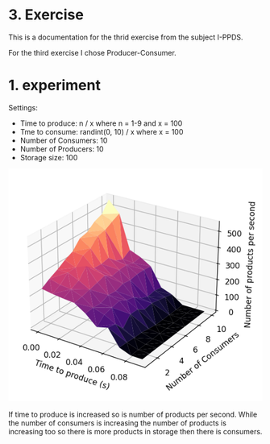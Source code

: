 # 3. Exercise
This is a documentation for the thrid exercise from the subject I-PPDS.

For the third exercise I chose Producer-Consumer.

# 1. experiment
Settings:
-   Time to produce: n / x where n = 1-9 and x = 100
-   Tme to consume: randint(0, 10) / x where x = 100
-   Number of Consumers: 10
-   Number of Producers: 10
-   Storage size: 100

![Bad Release](https://raw.githubusercontent.com/Rokulus/I-PPDS_Procka/03/images/base_setting.png)

If time to produce is increased so is number of products per second. While the number of consumers is increasing the number of products is increasing too so there is more products in storage then there is consumers.